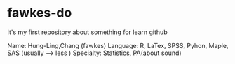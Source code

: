 # fawkes-do
It's my first repository about something for learn github

Name:       Hung-Ling,Chang (fawkes)
Language:   R, LaTex, SPSS, Pyhon, Maple, SAS (usually --> less )
Specialty:  Statistics, PA(about sound)
